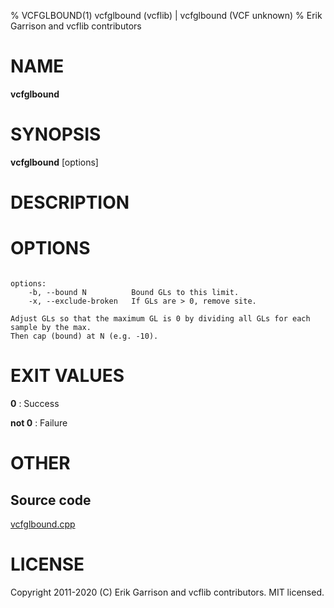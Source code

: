 % VCFGLBOUND(1) vcfglbound (vcflib) | vcfglbound (VCF unknown)
% Erik Garrison and vcflib contributors

# NAME

**vcfglbound**

# SYNOPSIS

**vcfglbound** [options] <vcf file>

# DESCRIPTION





# OPTIONS

```

options:
    -b, --bound N          Bound GLs to this limit.
    -x, --exclude-broken   If GLs are > 0, remove site.

Adjust GLs so that the maximum GL is 0 by dividing all GLs for each sample by the max.
Then cap (bound) at N (e.g. -10).

```





# EXIT VALUES

**0**
: Success

**not 0**
: Failure

# OTHER

## Source code

[vcfglbound.cpp](https://github.com/vcflib/vcflib/blob/master/src/vcfglbound.cpp)

# LICENSE

Copyright 2011-2020 (C) Erik Garrison and vcflib contributors. MIT licensed.

<!--
  Created with ./scripts/bin2md.rb scripts/bin2md-template.erb
-->
